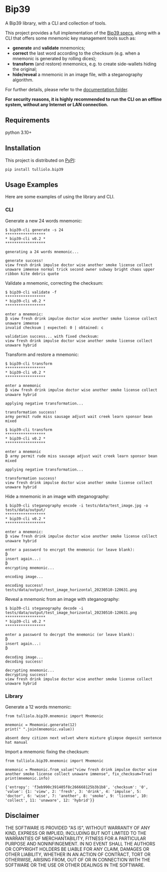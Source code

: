 # Bip39
A Bip39 library, with a CLI and collection of tools.

This project provides a full implementation of the [Bip39 specs](https://github.com/bitcoin/bips/blob/master/bip-0039.mediawiki), along with a CLI that offers some mnemonic key management tools such as:
- **generate** and **validate** mnemonics;
- **correct** the last word according to the checksum (e.g. when a mnemonic is generated by rolling dices);
- **transform** (and restore) mnemonics, e.g. to create side-wallets hiding the original;
- **hide/reveal** a mnemonic in an image file, with a steganography algorithm.

For further details, please refer to the [documentation folder](https://github.com/tulliolo/bip39/wiki).

**For security reasons, it is highly recommended to run the CLI on an offline system, without any Internet or LAN connection.**

## Requirements
python 3.10+

## Installation
This project is distributed on [PyPI](https://pypi.org/):
```
pip install tulliolo.bip39
```

## Usage Examples
Here are some examples of using the library and CLI.

### CLI
Generate a new 24 words mnemonic:
```
$ bip39-cli generate -s 24
******************
* bip39-cli v0.2 *
******************

generating a 24 words mnemonic...

generate success!
view fresh drink impulse doctor wise another smoke license collect unaware immense normal trick second owner subway bright chaos upper ribbon kite debris quote
```

Validate a mnemonic, correcting the checksum:
```
$ bip39-cli validate -f
******************
* bip39-cli v0.2 *
******************

enter a mnemonic:
₿ view fresh drink impulse doctor wise another smoke license collect unaware immense
invalid checksum | expected: 0 | obtained: c

validation success... with fixed checksum:
view fresh drink impulse doctor wise another smoke license collect unaware hybrid
```

Transform and restore a mnemonic:
```
$ bip39-cli transform
******************
* bip39-cli v0.2 *
******************

enter a mnemonic
₿ view fresh drink impulse doctor wise another smoke license collect unaware hybrid

applying negative transformation...

transformation success!
army permit rude miss sausage adjust wait creek learn sponsor bean mixed

$ bip39-cli transform
******************
* bip39-cli v0.2 *
******************

enter a mnemonic
₿ army permit rude miss sausage adjust wait creek learn sponsor bean mixed

applying negative transformation...

transformation success!
view fresh drink impulse doctor wise another smoke license collect unaware hybrid
```

Hide a mnemonic in an image with steganography:
```
$ bip39-cli steganography encode -i tests/data/test_image.jpg -o tests/data/output/
******************
* bip39-cli v0.2 *
******************

enter a mnemonic:
₿ view fresh drink impulse doctor wise another smoke license collect unaware hybrid

enter a password to encrypt the mnemonic (or leave blank):
₿ 
insert again...:
₿ 
encrypting mnemonic...

encoding image...

encoding success!
tests/data/output/test_image_horizontal_20230510-120631.png
```

Reveal a mnemonic from an image with steganography:
```
$ bip39-cli steganography decode -i tests/data/output/test_image_horizontal_20230510-120631.png 
******************
* bip39-cli v0.2 *
******************

enter a password to decrypt the mnemonic (or leave blank):
₿ 
insert again...:
₿ 

decoding image...
decoding success!

decrypting mnemonic...
decrypting success!
view fresh drink impulse doctor wise another smoke license collect unaware hybrid
```

### Library
Generate a 12 words mnemonic:

```
from tulliolo.bip39.mnemonic import Mnemonic

mnemonic = Mnemonic.generate(12)
print(" ".join(mnemonic.value))

absent deny citizen next velvet where mixture glimpse deposit sentence hat manual
```

Import a mnemonic fixing the checksum:
```
from tulliolo.bip39.mnemonic import Mnemonic

mnemonic = Mnemonic.from_value("view fresh drink impulse doctor wise another smoke license collect unaware immense", fix_checksum=True)
print(mnemonic.info)

{'entropy': 'f3eb990c391405f8c266668125b3b1b8', 'checksum': '0', 'value': {1: 'view', 2: 'fresh', 3: 'drink', 4: 'impulse', 5: 'doctor', 6: 'wise', 7: 'another', 8: 'smoke', 9: 'license', 10: 'collect', 11: 'unaware', 12: 'hybrid'}}

```


## Disclaimer

THE SOFTWARE IS PROVIDED "AS IS", WITHOUT WARRANTY OF ANY KIND, EXPRESS OR IMPLIED, INCLUDING BUT NOT LIMITED TO THE WARRANTIES OF MERCHANTABILITY,
FITNESS FOR A PARTICULAR PURPOSE AND NONINFINGEMENT. IN NO EVENT SHALL THE AUTHORS OR COPYRIGHT HOLDERS BE LIABLE FOR ANY CLAIM, DAMAGES OR OTHER
LIABILITY, WHETHER IN AN ACTION OF CONTRACT, TORT OR OTHERWISE, ARISING FROM, OUT OF OR IN CONNECTION WITH THE SOFTWARE OR THE USE OR OTHER DEALINGS IN THE
SOFTWARE.
